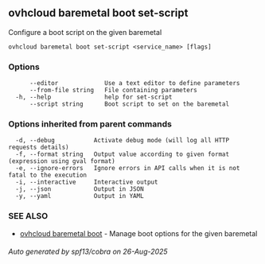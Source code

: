 ## ovhcloud baremetal boot set-script

Configure a boot script on the given baremetal

```
ovhcloud baremetal boot set-script <service_name> [flags]
```

### Options

```
      --editor             Use a text editor to define parameters
      --from-file string   File containing parameters
  -h, --help               help for set-script
      --script string      Boot script to set on the baremetal
```

### Options inherited from parent commands

```
  -d, --debug           Activate debug mode (will log all HTTP requests details)
  -f, --format string   Output value according to given format (expression using gval format)
  -e, --ignore-errors   Ignore errors in API calls when it is not fatal to the execution
  -i, --interactive     Interactive output
  -j, --json            Output in JSON
  -y, --yaml            Output in YAML
```

### SEE ALSO

* [ovhcloud baremetal boot](ovhcloud_baremetal_boot.md)	 - Manage boot options for the given baremetal

###### Auto generated by spf13/cobra on 26-Aug-2025
